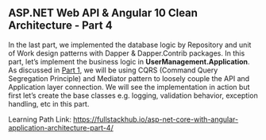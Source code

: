 ## ASP.NET Web API & Angular 10 Clean Architecture - Part 4

In the last part, we implemented the database logic by Repository and unit of Work design patterns with Dapper & Dapper.Contrib packages. In this part, let’s implement the business logic in **UserManagement.Application**. As discussed in [Part 1](https://fullstackhub.io/asp-net-core-with-angular-application-architecture-part-1/), we will be using CQRS (Command Query Segregation Principle) and Mediator pattern to loosely couple the API and Application layer connection. We will see the implementation in action but first let’s create the base classes e.g. logging, validation behavior, exception handling, etc in this part.

Learning Path Link: https://fullstackhub.io/asp-net-core-with-angular-application-architecture-part-4/

